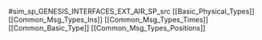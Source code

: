 #sim_sp_GENESIS_INTERFACES_EXT_AIR_SP_src
[[Basic_Physical_Types]]
[[Common_Msg_Types_Ins]]
[[Common_Msg_Types_Times]]
[[Common_Basic_Type]]
[[Common_Msg_Types_Positions]]
